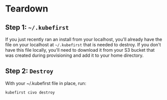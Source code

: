 # Teardown

## Step 1: `~/.kubefirst`
If you just recently ran an install from your localhost, you'll already have the file on your localhost at `~/.kubefirst` that is needed to destroy. If you don't have this file locally, you'll need to download it from your S3 bucket that was created during provisioning and add it to your home directory.

## Step 2: `Destroy`

With your ~/.kubefirst file in place, run:

```bash
kubefirst civo destroy
```
